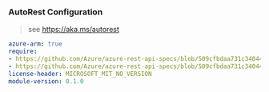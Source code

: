 ### AutoRest Configuration

> see https://aka.ms/autorest

``` yaml
azure-arm: true
require:
- https://github.com/Azure/azure-rest-api-specs/blob/509cfbdaa731c340449807a80f66c9ef2692df20/specification/solutions/resource-manager/readme.md
- https://github.com/Azure/azure-rest-api-specs/blob/509cfbdaa731c340449807a80f66c9ef2692df20/specification/solutions/resource-manager/readme.go.md
license-header: MICROSOFT_MIT_NO_VERSION
module-version: 0.1.0

```